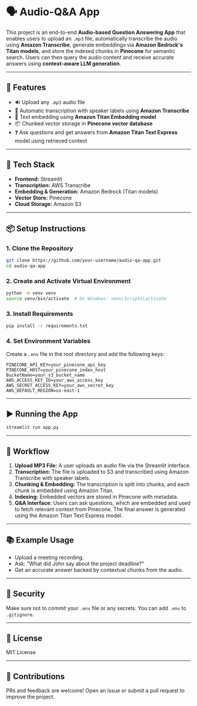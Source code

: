 # 🗣️ Audio-Q&A App

This project is an end-to-end **Audio-based Question Answering App** that enables users to upload an `.mp3` file, automatically transcribe the audio using **Amazon Transcribe**, generate embeddings via **Amazon Bedrock's Titan models**, and store the indexed chunks in **Pinecone** for semantic search. Users can then query the audio content and receive accurate answers using **context-aware LLM generation**.

---

## 🚀 Features

- 🔊 Upload any `.mp3` audio file
- 📝 Automatic transcription with speaker labels using **Amazon Transcribe**
- 🧠 Text embedding using **Amazon Titan Embedding model**
- 📦 Chunked vector storage in **Pinecone vector database**
- ❓ Ask questions and get answers from **Amazon Titan Text Express** model using retrieved context

---

## 🧰 Tech Stack

- **Frontend:** Streamlit
- **Transcription:** AWS Transcribe
- **Embedding & Generation:** Amazon Bedrock (Titan models)
- **Vector Store:** Pinecone
- **Cloud Storage:** Amazon S3

---

## 📦 Setup Instructions

### 1. Clone the Repository

```bash
git clone https://github.com/your-username/audio-qa-app.git
cd audio-qa-app
```

### 2. Create and Activate Virtual Environment

```bash
python -m venv venv
source venv/bin/activate  # On Windows: venv\Scripts\activate
```

### 3. Install Requirements

```bash
pip install -r requirements.txt
```

### 4. Set Environment Variables

Create a `.env` file in the root directory and add the following keys:

```env
PINECONE_API_KEY=your_pinecone_api_key
PINECONE_HOST=your_pinecone_index_host
BucketName=your_s3_bucket_name
AWS_ACCESS_KEY_ID=your_aws_access_key
AWS_SECRET_ACCESS_KEY=your_aws_secret_key
AWS_DEFAULT_REGION=us-east-1
```

---

## ▶️ Running the App

```bash
streamlit run app.py
```

---

## 📌 Workflow

1. **Upload MP3 File:** A user uploads an audio file via the Streamlit interface.
2. **Transcription:** The file is uploaded to S3 and transcribed using Amazon Transcribe with speaker labels.
3. **Chunking & Embedding:** The transcription is split into chunks, and each chunk is embedded using Amazon Titan.
4. **Indexing:** Embedded vectors are stored in Pinecone with metadata.
5. **Q&A Interface:** Users can ask questions, which are embedded and used to fetch relevant context from Pinecone. The final answer is generated using the Amazon Titan Text Express model.

---

## 📚 Example Usage

- Upload a meeting recording.
- Ask: "What did John say about the project deadline?"
- Get an accurate answer backed by contextual chunks from the audio.

---

## 🔐 Security

Make sure not to commit your `.env` file or any secrets. You can add `.env` to `.gitignore`.

---

## 🧾 License

MIT License

---

## 🤝 Contributions

PRs and feedback are welcome! Open an issue or submit a pull request to improve the project.
